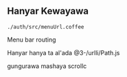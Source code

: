## Hanyar Kewayawa

`./auth/src/menuUrl.coffee`

Menu bar routing

Hanyar hanya ta al'ada
@3-/urlli/Path.js

gungurawa mashaya
scrollc